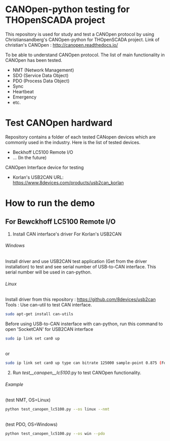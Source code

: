 # CANOpen-python testing for THOpenSCADA project
This repository is used for study and test a CANOpen protocol by using Christiansandberg's CANOpen-python for THOpenSCADA project.
Link of christian's CANOpen : http://canopen.readthedocs.io/

To be able to understand CANOpen protocol. The list of main functionality in CANOpen has been tested.
- NMT (Network Management)
- SDO (Service Data Object)
- PDO (Process Data Object)
- Sync
- Heartbeat
- Emergency
- etc.

# Test CANOpen hardward
Repository contains a folder of each tested CANopen devices which are commonly used in the industry.
Here is the list of tested devices.
- Beckhoff LC5100 Remote I/O
- ... (In the future)

CANOpen Interface device for testing
- Korlan's USB2CAN
  URL: https://www.8devices.com/products/usb2can_korlan

# How to run the demo
## For Bewckhoff LC5100 Remote I/O
1. Install CAN interface's driver
For Korlan's USB2CAN
###### Windows
Install driver and use USB2CAN test application (Get from the driver installation) to test and see serial number of USB-to-CAN interface.
This serial number will be used in can-python.

###### Linux
Install driver from this repository : https://github.com/8devices/usb2can <br />
Tools : Use can-util to test CAN interface. <br />
```bash 
sudo apt-get install can-utils
```

Before using USB-to-CAN insterface with can-python, run this command to open 'SocketCAN' for USB2CAN interface <br />
```bash
sudo ip link set can0 up
```
<br />or<br />
```bash
sudo ip link set can0 up type can bitrate 125000 sample-point 0.875 (For a specific bitrate and sample-point) <br />
```
2. Run _test__canopen__lc5100_.py to test CANOpen functionality.
###### Example
(test NMT, OS=Linux) <br />
```bash
python test_canopen_lc5100.py --os linux --nmt
```
<br /> (test PDO, OS=Windows) <br />
```bash
python test_canopen_lc5100.py --os win --pdo
```
